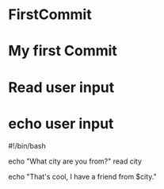 # FirstCommit
# My first Commit


# Read user input
# echo user input

#!/bin/bash


echo "What city are you from?"
read city

echo "That's cool, I have a friend from $city."



  
  
  
